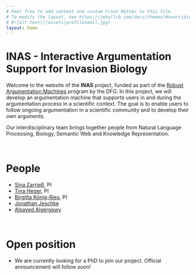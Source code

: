 ```yaml
---
# Feel free to add content and custom Front Matter to this file.
# To modify the layout, see https://jekyllrb.com/docs/themes/#overriding-theme-defaults
# #![alt text](/assets/profilesmall.jpg)  
layout: home
---
```


# INAS -  Interactive Argumentation Support for Invasion Biology

Welcome to the website of the **INAS** project, funded as part of the [Robust Argumentation Machines](http://www.spp-ratio.de/) program by the DFG.
In this project, we will develop an argumentation machine that supports users in and during the argumentation process in a scientific context. The goal is to enable users to follow ongoing argumentation in a scientific community and to develop their own arguments.

Our interdisciplinary team brings together people from Natural Language Processing, Biology, Semantic Web and Knowledge Representation.

<br/>

# People

* [Sina Zarrieß](https://sinazarriess.github.io/), PI
* [Tina Heger](https://www.tinaheger.de/), PI
* [Birgitta König-Ries](https://fusion.cs.uni-jena.de/fusion/members/birgitta-konig-ries/), PI
* [Jonathan Jeschke](https://www.bcp.fu-berlin.de/biologie/arbeitsgruppen/zoologie/ag_jeschke/mitarbeiter/jeschke/index.html)
* [Alsayed Algergawy](https://fusion.cs.uni-jena.de/fusion/members/alsayed-algergawy/)

<br/>

# Open position

* We are currently looking for a PhD to join our project. Official announcement will follow soon!




<!--
### News
**23 Sep 2020**:
-->
<!-- This is a comment in markdown -->
